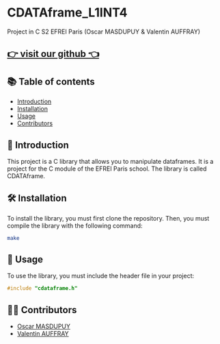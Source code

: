 # CDATAframe_L1INT4
Project in C S2 EFREI Paris (Oscar MASDUPUY &amp; Valentin AUFFRAY)

## [👉 visit our github 👈](https://github.com/JustDiablot/CDATAframe_L1INT4) 

## 📚 Table of contents
- [Introduction](#introduction)
- [Installation](#installation)
- [Usage](#usage)
- [Contributors](#contributors)

## 📖 Introduction <a name="introduction"></a>
This project is a C library that allows you to manipulate dataframes. It is a project for the C module of the EFREI Paris school. The library is called CDATAframe.

## 🛠 Installation <a name="installation"></a>
To install the library, you must first clone the repository. Then, you must compile the library with the following command:
```bash
make
```

## 🚀 Usage <a name="usage"></a>
To use the library, you must include the header file in your project:
```c
#include "cdataframe.h"
```

## 👨‍💻 Contributors <a name="contributors"></a>
- [Oscar MASDUPUY](https://www.linkedin.com/in/oscar-masdupuy-375246250/)
- [Valentin AUFFRAY](https://www.linkedin.com/in/valentin-auffray-024230251/)
